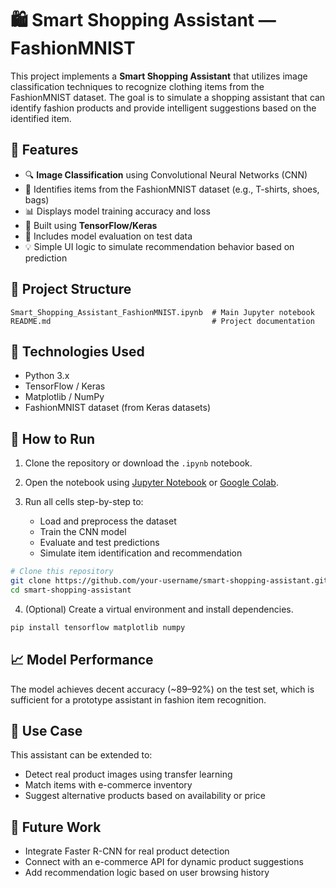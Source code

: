 # 🛍️ Smart Shopping Assistant — FashionMNIST

This project implements a **Smart Shopping Assistant** that utilizes image classification techniques to recognize clothing items from the FashionMNIST dataset. The goal is to simulate a shopping assistant that can identify fashion products and provide intelligent suggestions based on the identified item.

## 📌 Features

* 🔍 **Image Classification** using Convolutional Neural Networks (CNN)
* 👕 Identifies items from the FashionMNIST dataset (e.g., T-shirts, shoes, bags)
* 📊 Displays model training accuracy and loss
* 🧠 Built using **TensorFlow/Keras**
* 🧪 Includes model evaluation on test data
* 💡 Simple UI logic to simulate recommendation behavior based on prediction

## 📂 Project Structure

```
Smart_Shopping_Assistant_FashionMNIST.ipynb  # Main Jupyter notebook
README.md                                    # Project documentation
```

## 🧰 Technologies Used

* Python 3.x
* TensorFlow / Keras
* Matplotlib / NumPy
* FashionMNIST dataset (from Keras datasets)

## 🚀 How to Run

1. Clone the repository or download the `.ipynb` notebook.
2. Open the notebook using [Jupyter Notebook](https://jupyter.org/) or [Google Colab](https://colab.research.google.com/).
3. Run all cells step-by-step to:

   * Load and preprocess the dataset
   * Train the CNN model
   * Evaluate and test predictions
   * Simulate item identification and recommendation

```bash
# Clone this repository
git clone https://github.com/your-username/smart-shopping-assistant.git
cd smart-shopping-assistant
```

4. (Optional) Create a virtual environment and install dependencies.

```bash
pip install tensorflow matplotlib numpy
```

## 📈 Model Performance

The model achieves decent accuracy (\~89–92%) on the test set, which is sufficient for a prototype assistant in fashion item recognition.

## 🎯 Use Case

This assistant can be extended to:

* Detect real product images using transfer learning
* Match items with e-commerce inventory
* Suggest alternative products based on availability or price

## 🧠 Future Work

* Integrate Faster R-CNN for real product detection
* Connect with an e-commerce API for dynamic product suggestions
* Add recommendation logic based on user browsing history
